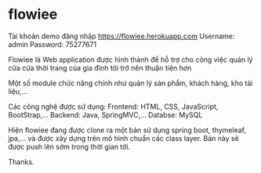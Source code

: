 # flowiee

Tài khoản demo đăng nhập https://flowiee.herokuapp.com
Username: admin 
Password: 75277671

Flowiee là Web application được hình thành để hỗ trợ cho công việc quản lý cửa cửa thời trang của gia đình tôi trở nên thuận tiện hơn

Một số module chức năng chính như quản lý sản phẩm, khách hàng, kho tài liệu,...

Các công nghệ được sử dụng: 
Frontend: HTML, CSS, JavaScript, BootStrap,...
Backend: Java, SpringMVC,...
Databse: MySQL

Hiện flowiee đang được clone ra một bản sử dụng spring boot, thymeleaf, jpa,... và được xây dựng trên mô hình chuẩn các class layer. Bản này sẽ được push lên sớm trong thời gian tới. 

Thanks.
